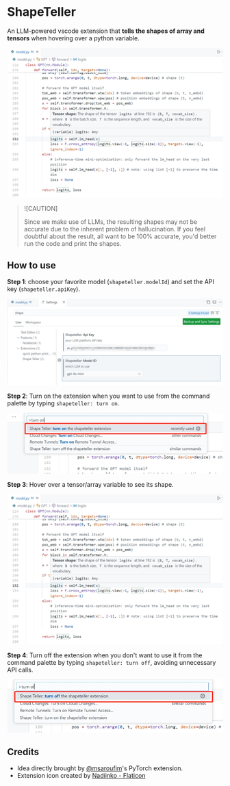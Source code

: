 # ShapeTeller


An LLM-powered vscode extension that **tells the shapes of array and tensors** when hovering over a python variable. 

<img src="docs/example-1.png" width=600>

> ![CAUTION] 
> 
> Since we make use of LLMs, the resulting shapes may not be accurate due to the inherent problem of hallucination. If you feel doubtful about the result, all want to be 100% accurate, you'd better run the code and print the shapes.


## How to use

**Step 1**: choose your favorite model (`shapeteller.modelId`) and set the API key (`shapeteller.apiKey`).

![settings](docs/settings.png)

**Step 2**: Turn on the extension when you want to use from the command palette by typing `shapeteller: turn on`.

<img src="docs/turnon.png" width=600>

**Step 3**: Hover over a tensor/array variable to see its shape.

<img src="docs/example-1.png" width=600>

**Step 4**: Turn off the extension when you don't want to use it from the command palette by typing `shapeteller: turn off`, avoiding unnecessary API calls.

<img src="docs/turnoff.png" width=600>



## Credits

- Idea directly brought by [@msaroufim](https://github.com/msaroufim/vscode-pytorch-extension)'s PyTorch extension.
- Extension icon created by <a href="https://www.flaticon.com/free-icons/matrix" title="matrix icons">Nadiinko - Flaticon</a>
